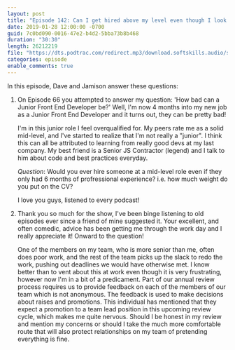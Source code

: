 ```yaml
---
layout: post
title: "Episode 142: Can I get hired above my level even though I look inexperienced on paper and should I be brutally honest in peer performance reviews"
date: 2019-01-28 12:00:00 -0700
guid: 7c0bd090-0016-47e2-b4d2-5bba73b8b468
duration: "30:30"
length: 26212219
file: "https://dts.podtrac.com/redirect.mp3/download.softskills.audio/sse-142.mp3"
categories: episode
enable_comments: true
---
```


In this episode, Dave and Jamison answer these questions:

1. On Episode 66 you attempted to answer my question: 'How bad can a Junior Front End Developer be?' Well, I'm now 4 months into my new job as a Junior Front End Developer and it turns out, they can be pretty bad!
   
   I'm in this junior role I feel overqualified for. My peers rate me as a solid mid-level, and I've started to realize that I'm not really a "junior". I think this can all be attributed to learning from really good devs at my last company. My best friend is a Senior JS Contractor (legend) and I talk to him about code and best practices everyday.
   
   *Question*:
   Would you ever hire someone at a mid-level role even if they only had 6 months of profressional experience? i.e. how much weight do you put on the CV?
   
   I love you guys, listened to every podcast!


2. Thank you so much for the show, I've been binge listening to old episodes ever since a friend of mine suggested it. Your excellent, and often comedic, advice has been getting me through the work day and I really appreciate it! Onward to the question!
   
   One of the members on my team, who is more senior than me, often does poor work, and the rest of the team picks up the slack to redo the work, pushing out deadlines we would have otherwise met. I know better than to vent about this at work even though it is very frustrating, however now I'm in a bit of a predicament. Part of our annual review process requires us to provide feedback on each of the members of our team which is not anonymous. The feedback is used to make decisions about raises and promotions. This individual has mentioned that they expect a promotion to a team lead position in this upcoming review cycle, which makes me quite nervous. Should I be honest in my review and mention my concerns or should I take the much more comfortable route that will also protect relationships on my team of pretending everything is fine. 

